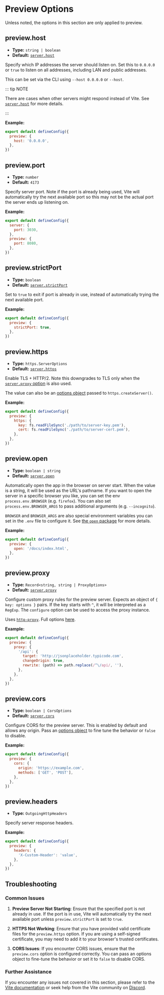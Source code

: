 # Preview Options

Unless noted, the options in this section are only applied to preview.

## preview.host

- **Type:** `string | boolean`
- **Default:** [`server.host`](./server-options#server-host)

Specify which IP addresses the server should listen on.
Set this to `0.0.0.0` or `true` to listen on all addresses, including LAN and public addresses.

This can be set via the CLI using `--host 0.0.0.0` or `--host`.

::: tip NOTE

There are cases when other servers might respond instead of Vite.
See [`server.host`](./server-options#server-host) for more details.

:::

**Example:**

```js
export default defineConfig({
  preview: {
    host: '0.0.0.0',
  },
})
```

## preview.port

- **Type:** `number`
- **Default:** `4173`

Specify server port. Note if the port is already being used, Vite will automatically try the next available port so this may not be the actual port the server ends up listening on.

**Example:**

```js
export default defineConfig({
  server: {
    port: 3030,
  },
  preview: {
    port: 8080,
  },
})
```

## preview.strictPort

- **Type:** `boolean`
- **Default:** [`server.strictPort`](./server-options#server-strictport)

Set to `true` to exit if port is already in use, instead of automatically trying the next available port.

**Example:**

```js
export default defineConfig({
  preview: {
    strictPort: true,
  },
})
```

## preview.https

- **Type:** `https.ServerOptions`
- **Default:** [`server.https`](./server-options#server-https)

Enable TLS + HTTP/2. Note this downgrades to TLS only when the [`server.proxy` option](./server-options#server-proxy) is also used.

The value can also be an [options object](https://nodejs.org/api/https.html#https_https_createserver_options_requestlistener) passed to `https.createServer()`.

**Example:**

```js
export default defineConfig({
  preview: {
    https: {
      key: fs.readFileSync('./path/to/server-key.pem'),
      cert: fs.readFileSync('./path/to/server-cert.pem'),
    },
  },
})
```

## preview.open

- **Type:** `boolean | string`
- **Default:** [`server.open`](./server-options#server-open)

Automatically open the app in the browser on server start. When the value is a string, it will be used as the URL's pathname. If you want to open the server in a specific browser you like, you can set the env `process.env.BROWSER` (e.g. `firefox`). You can also set `process.env.BROWSER_ARGS` to pass additional arguments (e.g. `--incognito`).

`BROWSER` and `BROWSER_ARGS` are also special environment variables you can set in the `.env` file to configure it. See [the `open` package](https://github.com/sindresorhus/open#app) for more details.

**Example:**

```js
export default defineConfig({
  preview: {
    open: '/docs/index.html',
  },
})
```

## preview.proxy

- **Type:** `Record<string, string | ProxyOptions>`
- **Default:** [`server.proxy`](./server-options#server-proxy)

Configure custom proxy rules for the preview server. Expects an object of `{ key: options }` pairs. If the key starts with `^`, it will be interpreted as a `RegExp`. The `configure` option can be used to access the proxy instance.

Uses [`http-proxy`](https://github.com/http-party/node-http-proxy). Full options [here](https://github.com/http-party/node-http-proxy#options).

**Example:**

```js
export default defineConfig({
  preview: {
    proxy: {
      '/api': {
        target: 'http://jsonplaceholder.typicode.com',
        changeOrigin: true,
        rewrite: (path) => path.replace(/^\/api/, ''),
      },
    },
  },
})
```

## preview.cors

- **Type:** `boolean | CorsOptions`
- **Default:** [`server.cors`](./server-options#server-cors)

Configure CORS for the preview server. This is enabled by default and allows any origin. Pass an [options object](https://github.com/expressjs/cors#configuration-options) to fine tune the behavior or `false` to disable.

**Example:**

```js
export default defineConfig({
  preview: {
    cors: {
      origin: 'https://example.com',
      methods: ['GET', 'POST'],
    },
  },
})
```

## preview.headers

- **Type:** `OutgoingHttpHeaders`

Specify server response headers.

**Example:**

```js
export default defineConfig({
  preview: {
    headers: {
      'X-Custom-Header': 'value',
    },
  },
})
```

## Troubleshooting

### Common Issues

1. **Preview Server Not Starting**: Ensure that the specified port is not already in use. If the port is in use, Vite will automatically try the next available port unless `preview.strictPort` is set to `true`.

2. **HTTPS Not Working**: Ensure that you have provided valid certificate files for the `preview.https` option. If you are using a self-signed certificate, you may need to add it to your browser's trusted certificates.

3. **CORS Issues**: If you encounter CORS issues, ensure that the `preview.cors` option is configured correctly. You can pass an options object to fine-tune the behavior or set it to `false` to disable CORS.

### Further Assistance

If you encounter any issues not covered in this section, please refer to the [Vite documentation](https://vitejs.dev) or seek help from the Vite community on [Discord](https://chat.vite.dev).
